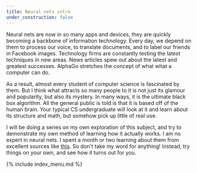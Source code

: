 ```yaml
---
title: Neural nets intro
under_construction: false
---
```


Neural nets are now in so many apps and devices, they are quickly becoming a backbone of information technology. Every day, we depend on them to process our voice, to translate documents, and to label our friends in Facebook images. Technology firms are constantly testing the latest techniques in new areas. News articles spew out about the latest and greatest successes. AlphaGo stretches the concept of what what a computer can do.

As a result, almost every student of computer science is fascinated by them. But I think what attracts so many people to it is not just its glamour and popularity, but also its mystery. In many ways, it is the ultimate black box algorithm. All the general public is told is that it is based off of the human brain. Your typical CS undergraduate will look at it and learn about its structure and math, but somehow pick up little of real use.

I will be doing a series on my own exploration of this subject, and try to demonstrate my own method of learning how it actually works. I am no expert in neural nets. I spent a month or two learning about them from excellent sources like [this](http://neuralnetworksanddeeplearning.com/). So don't take my word for anything! Instead, try things on your own, and see how it turns out for you.

{% include index_menu.md %}
